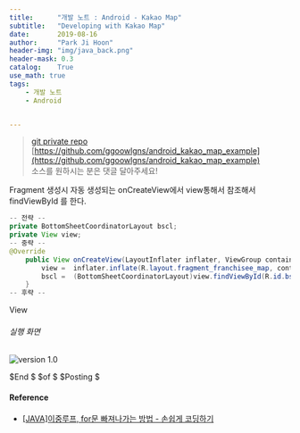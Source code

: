 ```yaml
---
title:      "개발 노트 : Android - Kakao Map"
subtitle:   "Developing with Kakao Map"
date:       2019-08-16
author:     "Park Ji Hoon"
header-img: "img/java_back.png"
header-mask: 0.3
catalog:    True
use_math: true
tags:
    - 개발 노트
    - Android


---
```

> [git private repo](https://github.com/ggoowlgns/android_kakao_map_example)  
> [https://github.com/ggoowlgns/android_kakao_map_example](https://github.com/ggoowlgns/android_kakao_map_example)  
> 소스를 원하시는 분은 댓글 달아주세요!

Fragment 생성시 자동 생성되는 onCreateView에서 view통해서 참조해서 findViewById 를 한다.

```java
-- 전략 --
private BottomSheetCoordinatorLayout bscl;
private View view;
-- 중략 --
@Override
    public View onCreateView(LayoutInflater inflater, ViewGroup container, Bundle savedInstanceState) {
        view =  inflater.inflate(R.layout.fragment_franchisee_map, container, false);
        bscl =  (BottomSheetCoordinatorLayout)view.findViewById(R.id.bscl);
    }
-- 후략 --
```

View

###### 실행 화면
![version 1.0](/img/post_android/test_1.gif)

$End $ $of $ $Posting $


#### Reference
 - [[JAVA]이중루프, for문 빠져나가는 방법 - 손쉽게 코딩하기][1]


[1]:https://docu94.tistory.com/41
